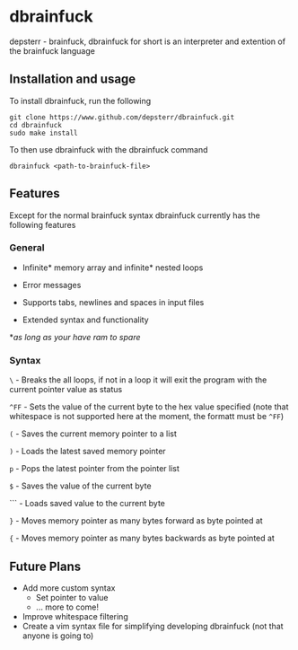 # dbrainfuck
depsterr - brainfuck, dbrainfuck for short is an interpreter and extention of the brainfuck language

## Installation and usage

To install dbrainfuck, run the following
```shell
git clone https://www.github.com/depsterr/dbrainfuck.git
cd dbrainfuck
sudo make install
```

To then use dbrainfuck with the dbrainfuck command
```shell
dbrainfuck <path-to-brainfuck-file>
```

## Features

Except for the normal brainfuck syntax dbrainfuck currently has the following features

### General

* Infinite\* memory array and infinite\* nested loops

* Error messages

* Supports tabs, newlines and spaces in input files

* Extended syntax and functionality

\**as long as your have ram to spare*

### Syntax

`\` - Breaks the all loops, if not in a loop it will exit the program with the current pointer value as status

`^FF` - Sets the value of the current byte to the hex value specified (note that whitespace is not supported here at the moment, the formatt must be `^FF`)

`(` - Saves the current memory pointer to a list

`)` - Loads the latest saved memory pointer

`p` - Pops the latest pointer from the pointer list

`$` - Saves the value of the current byte

`\`` - Loads saved value to the current byte

`}` - Moves memory pointer as many bytes forward as byte pointed at

`{` - Moves memory pointer as many bytes backwards as byte pointed at

## Future Plans

* Add more custom syntax
  * Set pointer to value
  * ... more to come!
* Improve whitespace filtering
* Create a vim syntax file for simplifying developing dbrainfuck (not that anyone is going to)
